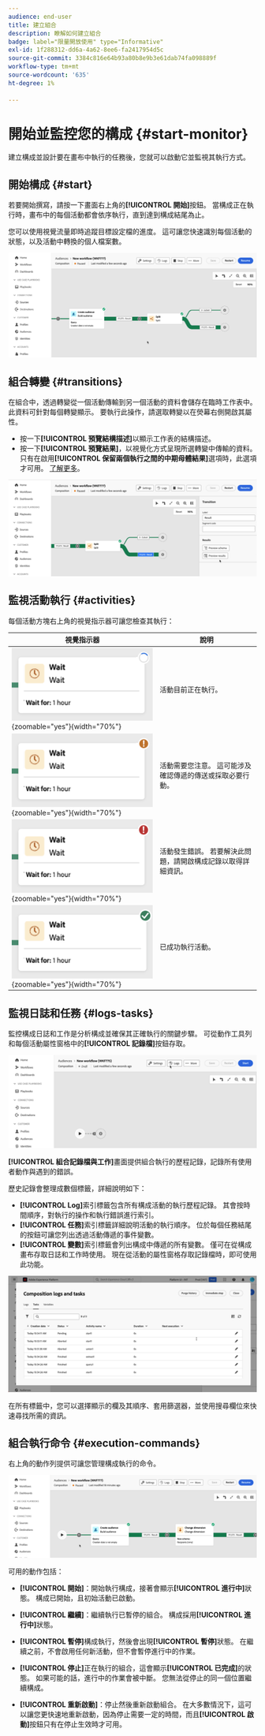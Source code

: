 ```yaml
---
audience: end-user
title: 建立組合
description: 瞭解如何建立組合
badge: label="限量開放使用" type="Informative"
exl-id: 1f288312-dd6a-4a62-8ee6-fa2417954d5c
source-git-commit: 3384c816e64b93a80b8e9b3e61dab74fa098889f
workflow-type: tm+mt
source-wordcount: '635'
ht-degree: 1%

---
```


# 開始並監控您的構成 {#start-monitor}

建立構成並設計要在畫布中執行的任務後，您就可以啟動它並監視其執行方式。

## 開始構成 {#start}

若要開始撰寫，請按一下畫面右上角的&#x200B;**[!UICONTROL 開始]**&#x200B;按鈕。 當構成正在執行時，畫布中的每個活動都會依序執行，直到達到構成結尾為止。

您可以使用視覺流量即時追蹤目標設定檔的進度。 這可讓您快速識別每個活動的狀態，以及活動中轉換的個人檔案數。

![](assets/composition-visual-flow.png)

## 組合轉變 {#transitions}

在組合中，透過轉變從一個活動傳輸到另一個活動的資料會儲存在臨時工作表中。 此資料可針對每個轉變顯示。 要執行此操作，請選取轉變以在熒幕右側開啟其屬性。

* 按一下&#x200B;**[!UICONTROL 預覽結構描述]**&#x200B;以顯示工作表的結構描述。
* 按一下&#x200B;**[!UICONTROL 預覽結果]**，以視覺化方式呈現所選轉變中傳輸的資料。 只有在啟用&#x200B;**[!UICONTROL 保留兩個執行之間的中期母體結果]**&#x200B;選項時，此選項才可用。 [了解更多](create-composition.md#settings)。

![](assets/transition-preview.png)

## 監視活動執行 {#activities}

每個活動方塊右上角的視覺指示器可讓您檢查其執行：

| 視覺指示器 | 說明 |
|-----|------------|
| ![](assets/activity-status-pending.png){zoomable="yes"}{width="70%"} | 活動目前正在執行。 |
| ![](assets/activity-status-orange.png){zoomable="yes"}{width="70%"} | 活動需要您注意。 這可能涉及確認傳遞的傳送或採取必要行動。 |
| ![](assets/activity-status-red.png){zoomable="yes"}{width="70%"} | 活動發生錯誤。 若要解決此問題，請開啟構成記錄以取得詳細資訊。 |
| ![](assets/activity-status-green.png){zoomable="yes"}{width="70%"} | 已成功執行活動。 |

## 監視日誌和任務 {#logs-tasks}

監控構成日誌和工作是分析構成並確保其正確執行的關鍵步驟。 可從動作工具列和每個活動屬性窗格中的&#x200B;**[!UICONTROL 記錄檔]**&#x200B;按鈕存取。

![](assets/logs-button.png)

**[!UICONTROL 組合記錄檔與工作]**&#x200B;畫面提供組合執行的歷程記錄，記錄所有使用者動作與遇到的錯誤。

<!-- à confirmer, pas trouvé dans les options = The workflow history is saved for the duration specified in the workflow execution options. During this duration, all the messages are therefore saved, even after a restart. If you do not want to save the messages from a previous execution, you have to purge the history by clicking the ![](assets/delete_darkgrey-24px.png) button.-->

歷史記錄會整理成數個標籤，詳細說明如下：

* **[!UICONTROL Log]**&#x200B;索引標籤包含所有構成活動的執行歷程記錄。 其會按時間順序，對執行的操作和執行錯誤進行索引。
* **[!UICONTROL 任務]**&#x200B;索引標籤詳細說明活動的執行順序。 位於每個任務結尾的按鈕可讓您列出透過活動傳遞的事件變數。
* **[!UICONTROL 變數]**&#x200B;索引標籤會列出構成中傳遞的所有變數。 僅可在從構成畫布存取日誌和工作時使用。 現在從活動的屬性窗格存取記錄檔時，即可使用此功能。 <!-- à confirmer-->

![](assets/logs-tasks.png)

在所有標籤中，您可以選擇顯示的欄及其順序、套用篩選器，並使用搜尋欄位來快速尋找所需的資訊。

## 組合執行命令 {#execution-commands}

右上角的動作列提供可讓您管理構成執行的命令。

![](assets/execution-actions.png)

可用的動作包括：

* **[!UICONTROL 開始]**：開始執行構成，接著會顯示&#x200B;**[!UICONTROL 進行中]**&#x200B;狀態。 構成已開始，且初始活動已啟動。

* **[!UICONTROL 繼續]**：繼續執行已暫停的組合。 構成採用&#x200B;**[!UICONTROL 進行中]**&#x200B;狀態。

* **[!UICONTROL 暫停]**&#x200B;構成執行，然後會出現&#x200B;**[!UICONTROL 暫停]**&#x200B;狀態。 在繼續之前，不會啟用任何新活動，但不會暫停進行中的作業。

* **[!UICONTROL 停止]**&#x200B;正在執行的組合，這會顯示&#x200B;**[!UICONTROL 已完成]**&#x200B;的狀態。 如果可能的話，進行中的作業會被中斷。 您無法從停止的同一個位置繼續構成。

* **[!UICONTROL 重新啟動]**：停止然後重新啟動組合。 在大多數情況下，這可以讓您更快速地重新啟動，因為停止需要一定的時間，而且&#x200B;**[!UICONTROL 啟動]**&#x200B;按鈕只有在停止生效時才可用。
